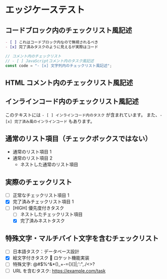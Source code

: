 # エッジケーステスト

## コードブロック内のチェックリスト風記述

```markdown
- [ ] これはコードブロック内なので無視されるべき
- [x] 完了済みタスクのように見えるが実際はコード
```

```javascript
// コメント内のチェックリスト
// - [ ] JavaScriptコメント内のタスク風記述
const code = "- [x] 文字列内のチェックリスト風記述";
```

## HTML コメント内のチェックリスト風記述

<!--
- [ ] HTMLコメント内のタスク
- [x] これも無視されるべき
-->

## インラインコード内のチェックリスト風記述

このテキストには `- [ ] インラインコード内のタスク` が含まれています。
また、`- [x] 完了済み風のインラインコード` もあります。

## 通常のリスト項目（チェックボックスではない）

- 通常のリスト項目 1
- 通常のリスト項目 2
  - ネストした通常のリスト項目

## 実際のチェックリスト

- [ ] 正常なチェックリスト項目 1
- [x] 完了済みチェックリスト項目 1
- [ ] [HIGH] 優先度付きタスク
  - [ ] ネストしたチェックリスト項目
  - [x] 完了済みネストタスク

## 特殊文字・マルチバイト文字を含むチェックリスト

- [ ] 日本語タスク：データベース設計
- [x] 絵文字付きタスク 🚀 ロケット機能実装
- [ ] 特殊文字: @#$%^&\*()\_+-={}[]|;':",./<>?
- [ ] URL を含むタスク: https://example.com/task
